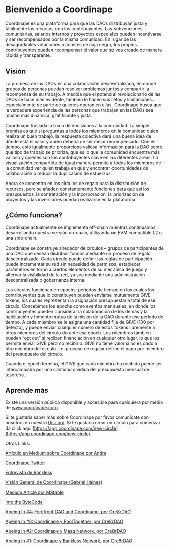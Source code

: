 # Bienvenido a Coordinape

Coordinape es una plataforma para que las DAOs distribuyan justa y fácilmente los recursos con los contribuyentes. Las subvenciones comunitarias, salarios internos y proyectos especiales pueden incentivarse y ser recompensados por la misma comunidad. En lugar de las desagradables votaciones o comités de caja negra, los propios contribuyentes pueden recompensar el valor que se vea creado de manera rápida y transparente.

## Visión

La promesa de las DAOs es una colaboración descentralizada, en donde grupos de personas puedan resolver problemas juntos y compartir la recompensa de su trabajo. A medida que el potencial revolucionario de las DAOs se hace más evidente, también lo hacen sus retos y limitaciones… especialmente de parte de quienes operan en ellas. Coordinape busca que la verdadera experiencia de las personas que trabajan en las DAOs sea mucho más dinámica, gratificante y justa.

Coordinape traslada la toma de decisiones a la comunidad. La simple premisa es que si preguntas a todos los miembros en la comunidad quien realiza un buen trabajo, la respuesta colectiva dará una buena idea de dónde está el valor y quién debería de ser mejor recompensado. Con el tiempo, esto igualmente proporciona valiosa información para la DAO sobre que tipo de trabajo se prioriza, que es lo que la comunidad encuentra más valioso y quiénes son los contribuyentes clave en las diferentes áreas. La visualización compartida de igual manera permite a todos los miembros de la comunidad ver quien trabaja en qué y encontrar oportunidades de colaboración o reducir la duplicación de esfuerzos.

Ahora se concentra en los círculos de regalo para la distribución de recursos, pero se añaden constantemente funciones para que así los presupuestos, la contratación y la incorporación, la priorización de proyectos y las inversiones puedan realizarse en la plataforma.

## ¿Cómo funciona?

Coordinape actualmente se implementa off-chain mientras continuamos desarrollando nuestra versión on-chain, utilizando un EVM compatible L2 o una side-chain.

Coordinape se construye alrededor de círculos – grupos de participantes de una DAO que desean distribuir fondos mediante un proceso de regalo descentralizado. Cada círculo puede definir las reglas de participación – puede incrementar su red sin necesidad de permisos, establecer parámetros en torno a ciertos elementos de su mecánica de juego y alternar la visibilidad de la red, ya sea mediante una administración descentralizada o gobernanza interna.

Los círculos funcionan en epochs: periodos de tiempo en los cuales los contribuyentes que lo constituyen pueden enviarse mutuamente GIVE tokens, los cuales representan la asignación presupuestaria total de ese círculo. Concebimos los epochs como eventos mensuales, en donde los contribuyentes pueden considerar la colaboración de los demás y la habilitación y fomento mutuo de la misión de la DAO durante ese período de tiempo. A cada miembro se le asigna una cantidad fija de GIVE (100 por defecto), y puede enviar cualquier número de estos tokens libremente a otros miembros del círculo durante ese epoch. Los miembros también pueden “opt out” si reciben financiación en cualquier otro lugar, lo que les permite enviar GIVE pero no recibirlo. GIVE no tiene valor si no es dado a otro miembro del círculo – el proceso de regalar define el pago por miembro del presupuesto del círculo.

Cuando el epoch termina, el GIVE que cada miembro ha recibido puede ser intercambiado por una cantidad dividida del presupuesto mensual de tesorería.

## Aprende más

Existe una versión pública disponible y accesible para cualquiera por medio de www.coordinape.com.

Si te gustaría saber más sobre Coordinape por favor comunícate con nosotros en nuestro [Discord](https://discord.gg/yQNq2WkUgy). Si te gustaría crear un círculo para comenzar da click aquí [https://app.coordinape.com/new-circle](https://app.coordinape.com/new-circle).

Otros Links:

[Artículo en Medium sobre Coordinape por Andre](https://medium.com/iearn/decentralized-payroll-management-for-daos-b2252160c543)

[Coordinape Twitter](https://twitter.com/coordinape)

[Entrevista de Bankless ](https://youtu.be/JM0zF3AzFno)

[Visión General de Coordinape (Gabriel Haines)](https://www.youtube.com/watch?v=J8oGun8EKDE)

[Medium Article por MStable](https://medium.com/mstable/metanauts-guide-to-coordinape-964778e0f073)

[Into the ByteCode](https://bytecode.substack.com/p/6-tracheopteryx-yearn-coordinape)

[Apeing In #4: Forefront DAO and Coordinape, por Cre8rDAO](https://www.youtube.com/watch?v=Y_Y2zlso0Os)

[Apeing In #3: Coordinape y PoolTogether, por Cre8rDAO](https://www.youtube.com/watch?v=WTmzObc8f0o)

[Apeing In #2: Coordinape y Masq Network, por Cre8rDAO](https://www.youtube.com/watch?v=vGpNgYMFO84)

[Apeing In #1: Coordinape y Bankless Network, por Cre8rDAO](https://www.youtube.com/watch?v=2rFNiNCCQa8)
